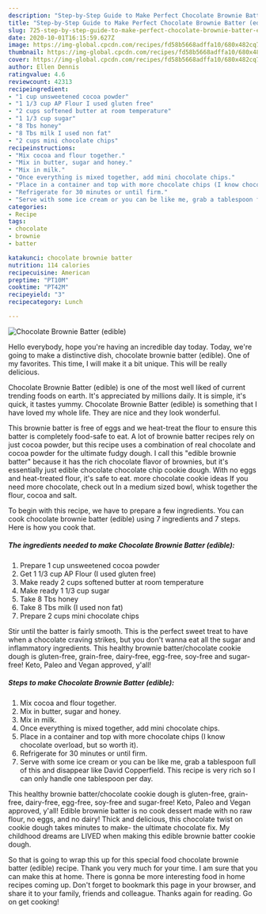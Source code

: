 ```yaml
---
description: "Step-by-Step Guide to Make Perfect Chocolate Brownie Batter (edible)"
title: "Step-by-Step Guide to Make Perfect Chocolate Brownie Batter (edible)"
slug: 725-step-by-step-guide-to-make-perfect-chocolate-brownie-batter-edible
date: 2020-10-01T16:15:59.627Z
image: https://img-global.cpcdn.com/recipes/fd58b5668adffa10/680x482cq70/chocolate-brownie-batter-edible-recipe-main-photo.jpg
thumbnail: https://img-global.cpcdn.com/recipes/fd58b5668adffa10/680x482cq70/chocolate-brownie-batter-edible-recipe-main-photo.jpg
cover: https://img-global.cpcdn.com/recipes/fd58b5668adffa10/680x482cq70/chocolate-brownie-batter-edible-recipe-main-photo.jpg
author: Ellen Dennis
ratingvalue: 4.6
reviewcount: 42313
recipeingredient:
- "1 cup unsweetened cocoa powder"
- "1 1/3 cup AP Flour I used gluten free"
- "2 cups softened butter at room temperature"
- "1 1/3 cup sugar"
- "8 Tbs honey"
- "8 Tbs milk I used non fat"
- "2 cups mini chocolate chips"
recipeinstructions:
- "Mix cocoa and flour together."
- "Mix in butter, sugar and honey."
- "Mix in milk."
- "Once everything is mixed together, add mini chocolate chips."
- "Place in a container and top with more chocolate chips (I know chocolate overload, but so worth it)."
- "Refrigerate for 30 minutes or until firm."
- "Serve with some ice cream or you can be like me, grab a tablespoon full of this and disappear like David Copperfield. This recipe is very rich so I can only handle one tablespoon per day."
categories:
- Recipe
tags:
- chocolate
- brownie
- batter

katakunci: chocolate brownie batter 
nutrition: 114 calories
recipecuisine: American
preptime: "PT10M"
cooktime: "PT42M"
recipeyield: "3"
recipecategory: Lunch

---
```



![Chocolate Brownie Batter (edible)](https://img-global.cpcdn.com/recipes/fd58b5668adffa10/680x482cq70/chocolate-brownie-batter-edible-recipe-main-photo.jpg)

Hello everybody, hope you're having an incredible day today. Today, we're going to make a distinctive dish, chocolate brownie batter (edible). One of my favorites. This time, I will make it a bit unique. This will be really delicious.

Chocolate Brownie Batter (edible) is one of the most well liked of current trending foods on earth. It's appreciated by millions daily. It is simple, it's quick, it tastes yummy. Chocolate Brownie Batter (edible) is something that I have loved my whole life. They are nice and they look wonderful.

This brownie batter is free of eggs and we heat-treat the flour to ensure this batter is completely food-safe to eat. A lot of brownie batter recipes rely on just cocoa powder, but this recipe uses a combination of real chocolate and cocoa powder for the ultimate fudgy dough. I call this &#34;edible brownie batter&#34; because it has the rich chocolate flavor of brownies, but it&#39;s essentially just edible chocolate chocolate chip cookie dough. With no eggs and heat-treated flour, it&#39;s safe to eat. more chocolate cookie ideas If you need more chocolate, check out In a medium sized bowl, whisk together the flour, cocoa and salt.


To begin with this recipe, we have to prepare a few ingredients. You can cook chocolate brownie batter (edible) using 7 ingredients and 7 steps. Here is how you cook that.

<!--inarticleads1-->

##### The ingredients needed to make Chocolate Brownie Batter (edible):

1. Prepare 1 cup unsweetened cocoa powder
1. Get 1 1/3 cup AP Flour (I used gluten free)
1. Make ready 2 cups softened butter at room temperature
1. Make ready 1 1/3 cup sugar
1. Take 8 Tbs honey
1. Take 8 Tbs milk (I used non fat)
1. Prepare 2 cups mini chocolate chips


Stir until the batter is fairly smooth. This is the perfect sweet treat to have when a chocolate craving strikes, but you don&#39;t wanna eat all the sugar and inflammatory ingredients. This healthy brownie batter/chocolate cookie dough is gluten-free, grain-free, dairy-free, egg-free, soy-free and sugar-free! Keto, Paleo and Vegan approved, y&#39;all! 

<!--inarticleads2-->

##### Steps to make Chocolate Brownie Batter (edible):

1. Mix cocoa and flour together.
1. Mix in butter, sugar and honey.
1. Mix in milk.
1. Once everything is mixed together, add mini chocolate chips.
1. Place in a container and top with more chocolate chips (I know chocolate overload, but so worth it).
1. Refrigerate for 30 minutes or until firm.
1. Serve with some ice cream or you can be like me, grab a tablespoon full of this and disappear like David Copperfield. This recipe is very rich so I can only handle one tablespoon per day.


This healthy brownie batter/chocolate cookie dough is gluten-free, grain-free, dairy-free, egg-free, soy-free and sugar-free! Keto, Paleo and Vegan approved, y&#39;all! Edible brownie batter is no cook dessert made with no raw flour, no eggs, and no dairy! Thick and delicious, this chocolate twist on cookie dough takes minutes to make- the ultimate chocolate fix. My childhood dreams are LIVED when making this edible brownie batter cookie dough. 

So that is going to wrap this up for this special food chocolate brownie batter (edible) recipe. Thank you very much for your time. I am sure that you can make this at home. There is gonna be more interesting food in home recipes coming up. Don't forget to bookmark this page in your browser, and share it to your family, friends and colleague. Thanks again for reading. Go on get cooking!
